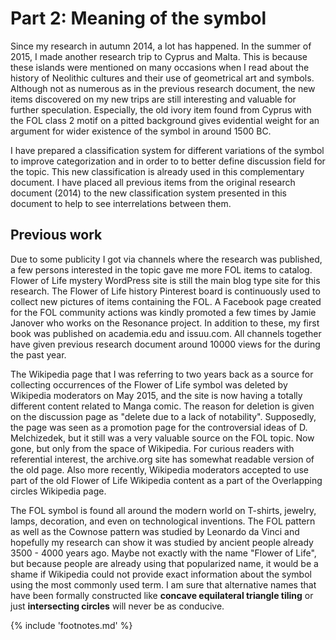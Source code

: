 # Part 2: Meaning of the symbol

Since my research in autumn 2014, a lot has happened. In the summer of 2015, I made another research trip to Cyprus and Malta. This is because these islands were mentioned on many occasions when I read about the history of Neolithic cultures and their use of geometrical art and symbols. Although not as numerous as in the previous research document, the new items discovered on my new trips are still interesting and valuable for further speculation. Especially, the old ivory item found from Cyprus with the FOL class 2 motif on a pitted background gives evidential weight for an argument for wider existence of the symbol in around 1500 BC.

I have prepared a classification system for different variations of the symbol to improve categorization and in order to to better define discussion field for the topic. This new classification is already used in this complementary document. I have placed all previous items from the original research document (2014) to the new classification system presented in this document to help to see interrelations between them.

## Previous work

Due to some publicity I got via channels where the research was published, a few persons interested in the topic gave me more FOL items to catalog. Flower of Life mystery<!-- cite author="Marko Manninen" title="Flower of Life mystery WordPress site" date="2014" location="" type="blog" href="https://floweroflifemystery.wordpress.com" --> WordPress site is still the main blog type site for this research. The Flower of Life history Pinterest<!-- cite author="Marko Manninen" title="Flower of Life history Pinterest site" date="2014" location="" type="website" href="https://www.pinterest.com/markomanninen/flower-of-life-history/" --> board is continuously used to collect new pictures of items containing the FOL. A Facebook page<!-- cite author="Marko Manninen" title="Flower of Life history Facebook page" date="2014" location="" type="website" href="https://www.facebook.com/pages/Flower-of-Life-History/1510656742537643" --> created for the FOL community actions was kindly promoted a few times by Jamie Janover who works on the Resonance project<!-- cite author="resonance.is" title="Resonance Project Foundation" date="" location="" type="website" href="https://www.facebook.com/TheResonanceProject" -->. In addition to these, my first book was published on academia.edu<!-- cite author="Marko Manninen" title="Flower of Life artifacts at academia.edu" date="2014" location="" type="website" href="https://www.academia.edu/9644620/Artifacts_of_the_Flower_of_Life" --> and issuu.com<!-- cite author="Marko Manninen" title="Flower of Life artifacts at issuu.com" date="2014" location="" type="website" href="http://issuu.com/markotapiomanninen/docs/artifacts_of_the_flower_of_life" -->. All channels together have given previous research document around 10000 views for the during the past year.

The Wikipedia page that I was referring to two years back as a source for collecting occurrences of the Flower of Life symbol was deleted by Wikipedia moderators on May 2015, and the site is now having a totally different content related to Manga comic. The reason for deletion is given on the discussion page as "delete due to a lack of notability"<!-- cite author="wikipedia.org" title="Wikipedia Flower of Life discussion page" date="" location="" type="website" href="https://en.wikipedia.org/wiki/Wikipedia:Articles_for_deletion/Flower_of_Life_(2nd_nomination)" -->. Supposedly, the page was seen as a promotion page for the controversial ideas of D. Melchizedek, but it still was a very valuable source on the FOL topic. Now gone, but only from the space of Wikipedia. For curious readers with referential interest, the archive.org<!-- cite author="archive.org" title="Flower of Life archive" date="" location="" type="website" href="http://web.archive.org/web/20150413033856/http://en.wikipedia.org/wiki/Flower_of_Life" --> site has somewhat readable version of the old page. Also more recently, Wikipedia moderators accepted to use part of the old Flower of Life Wikipedia content as a part of the Overlapping circles Wikipedia page<!-- cite author="wikipedia.org" title="Wikipedia Overlapping circles page" date="" location="" type="website" href="https://en.wikipedia.org/wiki/Overlapping_circles_grid#Modern_usage" -->.

The FOL symbol is found all around the modern world on T-shirts, jewelry<!-- cite author="David Weitzman" title="Ka Gold Jewelry (affiliate)" date="" location="" type="website" href="http://www.ka-gold-jewelry.com/index.php?ref=2682" -->, lamps, decoration, and even on technological inventions. The FOL pattern as well as the Cownose pattern<!-- cite author="Leonardo da Vinci" title="Studies on lunes - Codex Atlanticus" date="1637" location="Fol 172 v-a" type="book" href="#" --> was studied by Leonardo da Vinci and hopefully my research can show it was studied by ancient people already 3500 - 4000 years ago. Maybe not exactly with the name "Flower of Life", but because people are already using that popularized name, it would be a shame if Wikipedia could not provide exact information about the symbol using the most commonly used term. I am sure that alternative names that have been formally constructed like **concave equilateral triangle tiling** or just **intersecting circles** will never be as conducive.

{% include 'footnotes.md' %}
